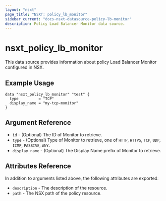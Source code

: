 ```yaml
---
layout: "nsxt"
page_title: "NSXT: policy_lb_monitor"
sidebar_current: "docs-nsxt-datasource-policy-lb-monitor"
description: Policy Load Balancer Monitor data source.
---
```


# nsxt_policy_lb_monitor

This data source provides information about policy Load Balancer Monitor configured in NSX.

## Example Usage

```hcl
data "nsxt_policy_lb_monitor" "test" {
  type         = "TCP"
  display_name = "my-tcp-monitor"
}
```

## Argument Reference

* `id` - (Optional) The ID of Monitor to retrieve.
* `type` - (Optional) Type of Monitor to retrieve, one of `HTTP`, `HTTPS`, `TCP`, `UDP`, `ICMP`, `PASSIVE`, `ANY`.
* `display_name` - (Optional) The Display Name prefix of Monitor to retrieve.

## Attributes Reference

In addition to arguments listed above, the following attributes are exported:

* `description` - The description of the resource.
* `path` - The NSX path of the policy resource.
